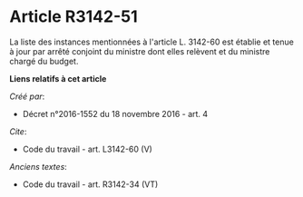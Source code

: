 # Article R3142-51

La liste des instances mentionnées à l'article L. 3142-60 est établie et tenue à jour par arrêté conjoint du ministre dont
elles relèvent et du ministre chargé du budget.

**Liens relatifs à cet article**

_Créé par_:

  - Décret n°2016-1552 du 18 novembre 2016 - art. 4

_Cite_:

  - Code du travail - art. L3142-60 (V)

_Anciens textes_:

  - Code du travail - art. R3142-34 (VT)
